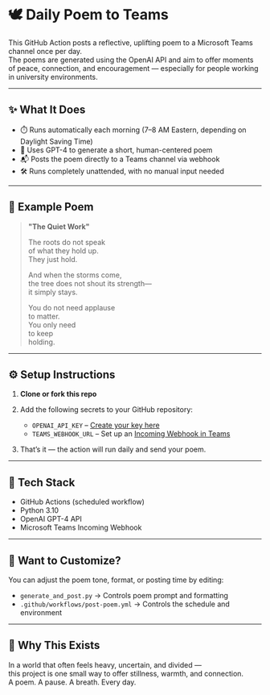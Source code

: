 # 🕊️ Daily Poem to Teams

This GitHub Action posts a reflective, uplifting poem to a Microsoft Teams channel once per day.  
The poems are generated using the OpenAI API and aim to offer moments of peace, connection, and encouragement — especially for people working in university environments.

---

## ✨ What It Does

- ⏱️ Runs automatically each morning (7–8 AM Eastern, depending on Daylight Saving Time)
- 🧠 Uses GPT-4 to generate a short, human-centered poem
- 📬 Posts the poem directly to a Teams channel via webhook
- 🛠️ Runs completely unattended, with no manual input needed

---

## 📜 Example Poem

> **"The Quiet Work"**  
>  
> The roots do not speak  
> of what they hold up.  
> They just hold.  
>  
> And when the storms come,  
> the tree does not shout its strength—  
> it simply stays.  
>  
> You do not need applause  
> to matter.  
> You only need  
> to keep  
> holding.  

---

## ⚙️ Setup Instructions

1. **Clone or fork this repo**
2. Add the following secrets to your GitHub repository:
   - `OPENAI_API_KEY` – [Create your key here](https://platform.openai.com/account/api-keys)
   - `TEAMS_WEBHOOK_URL` – Set up an [Incoming Webhook in Teams](https://learn.microsoft.com/en-us/microsoftteams/platform/webhooks-and-connectors/how-to/add-incoming-webhook)

3. That’s it — the action will run daily and send your poem.

---

## 🧠 Tech Stack

- GitHub Actions (scheduled workflow)
- Python 3.10
- OpenAI GPT-4 API
- Microsoft Teams Incoming Webhook

---

## 💬 Want to Customize?

You can adjust the poem tone, format, or posting time by editing:
- `generate_and_post.py` → Controls poem prompt and formatting
- `.github/workflows/post-poem.yml` → Controls the schedule and environment

---

## 💛 Why This Exists

In a world that often feels heavy, uncertain, and divided —  
this project is one small way to offer stillness, warmth, and connection.  
A poem. A pause. A breath. Every day.

